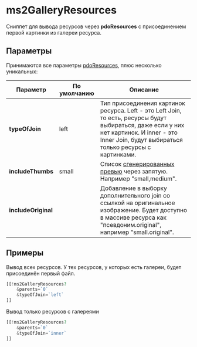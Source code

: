 # ms2GalleryResources

Сниппет для вывода ресурсов через **pdoResources** с присоединением первой картинки из галереи ресурса.

## Параметры

Принимаются все параметры [pdoResources][1], плюс несколько уникальных:

| Параметр            | По умолчанию | Описание                                                                                                                                                                                           |
| ------------------- | ------------ | -------------------------------------------------------------------------------------------------------------------------------------------------------------------------------------------------- |
| **typeOfJoin**      | left         | Тип присоединения картинок ресурса. Left - это Left Join, то есть, ресурсы будут выбираться, даже если у них нет картинок. И inner - это Inner Join, будут выбираться только ресурсы с картинками. |
| **includeThumbs**   | small        | Список [сгенерированных превью][2] через запятую. Например "small,medium".                                                                                                                         |
| **includeOriginal** |              | Добавление в выборку дополнительного join со ссылкой на оригинальное изображение. Будет доступно в массиве ресурса как "псевдоним.original", например "small.original".                            |

## Примеры

Вывод всех ресурсов. У тех ресурсов, у которых есть галереи, будет присоединён первый файл.

```php
[[!ms2GalleryResources?
    &parents=`0`
    &typeOfJoin=`left`
]]
```

Вывод только ресурсов с галереями

```php
[[!ms2GalleryResources?
    &parents=`0`
    &typeOfJoin=`inner`
]]
```

[1]: /components/pdotools/snippets/pdoresources
[2]: /components/18_ms2Gallery/02_Генерация_превью.md
